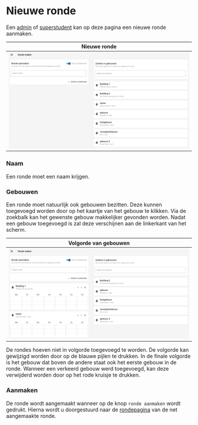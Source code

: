 # Nieuwe ronde
Een [admin](../../users/admin.md) of [superstudent](../../users/superstudent.md) kan op deze pagina een nieuwe ronde aanmaken.

|                    Nieuwe ronde                     |
|:---------------------------------------------------:|
| ![](../../assets/administration/round_creation.jpg) |

### Naam
Een ronde moet een naam krijgen.

### Gebouwen
Een ronde moet natuurlijk ook gebouwen bezitten.
Deze kunnen toegevoegd worden door op het kaartje van het gebouw te klikken.
Via de zoekbalk kan het gewenste gebouw makkelijker gevonden worden.
Nadat een gebouw toegevoegd is zal deze verschijnen aan de linkerkant van het scherm.

|                 Volgorde van gebouwen                 |
|:-----------------------------------------------------:|
| ![](../../assets/administration/round_creation_1.jpg) |

De rondes hoeven niet in volgorde toegevoegd te worden.
De volgorde kan gewijzigd worden door op de blauwe pijlen te drukken.
In de finale volgorde is het gebouw dat boven de andere staat ook het eerste gebouw in de ronde.
Wanneer een verkeerd gebouw werd toegevoegd, kan deze verwijderd worden door op het rode kruisje te drukken.

### Aanmaken
De ronde wordt aangemaakt wanneer op de knop ```ronde aanmaken``` wordt gedrukt.
Hierna wordt u doorgestuurd naar de [rondepagina](../detail/ronde.md) van de net aangemaakte ronde.
